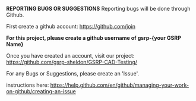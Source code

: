 **REPORTING BUGS OR SUGGESTIONS**
Reporting bugs will be done through Github. 

First create a github account: https://github.com/join

__For this project, please create a github username of gsrp-{your GSRP Name}__

Once you have created an account, visit our project: https://github.com/gsrp-sheldon/GSRP-CAD-Testing/

For any Bugs or Suggestions, please create an 'Issue'.

instructions here: https://help.github.com/en/github/managing-your-work-on-github/creating-an-issue
